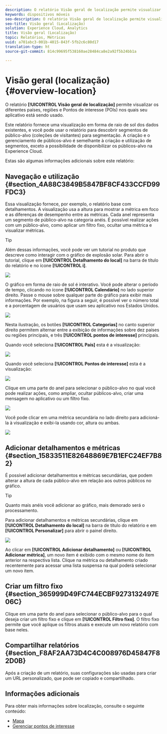```yaml
---
description: O relatório Visão geral de localização permite visualizar os diferentes países, regiões e Pontos de interesse nos quais seu aplicativo está sendo usado.
keywords: dispositivos móveis
seo-description: O relatório Visão geral de localização permite visualizar os diferentes países, regiões e Pontos de interesse nos quais seu aplicativo está sendo usado.
seo-title: Visão geral (Localização)
solution: Experience Cloud, Analytics
title: Visão geral (Localização)
topic: Relatórios, Métricas
uuid: a701abc3-001b-4015-843f-5fb2c6c80d17
translation-type: ht
source-git-commit: 814c99695f538160ae28484ca8e2a92f5b24bb1a

---
```



# Visão geral (localização){#overview-location}

O relatório **[!UICONTROL Visão geral de localização]** permite visualizar os diferentes países, regiões e Pontos de interesse (POIs) nos quais seu aplicativo está sendo usado.

Este relatório fornece uma visualização em forma de raio de sol dos dados existentes, e você pode usar o relatório para descobrir segmentos de público-alvo (coleções de visitantes) para segmentação. A criação e o gerenciamento de públicos-alvo é semelhante à criação e utilização de segmentos, exceto a possibilidade de disponibilizar os públicos-alvo na Experience Cloud.

Estas são algumas informações adicionais sobre este relatório:

## Navegação e utilização {#section_4A88C3849B5847BF8CF433CCFD99FDC3}

Essa visualização fornece, por exemplo, o relatório base com detalhamentos. A visualização usa a altura para mostrar a métrica em foco e as diferenças de desempenho entre as métricas. Cada anel representa um segmento de público-alvo na categoria anéis. É possível realizar ações com um público-alvo, como aplicar um filtro fixo, ocultar uma métrica e visualizar métricas.

>[!TIP]
>
>Além dessas informações, você pode ver um tutorial no produto que descreve como interagir com o gráfico de explosão solar. Para abrir o tutorial, clique em **[!UICONTROL Detalhamento do local]** na barra de título do relatório e no ícone **[!UICONTROL i]**.

![](assets/location.png)

O gráfico em forma de raio de sol é interativo. Você pode alterar o período de tempo, clicando no ícone **[!UICONTROL Calendário]** no lado superior direito. Passe o mouse sobre qualquer parte do gráfico para exibir mais informações. Por exemplo, na figura a seguir, é possível ver o número total e a porcentagem de usuários que usam seu aplicativo nos Estados Unidos.

![](assets/location_mouse.png)

Nesta ilustração, os botões **[!UICONTROL Categorias]** no canto superior direito permitem alternar entre a exibição de informações sobre dez países ou regiões principais, e três **[!UICONTROL pontos de interesse]** principais.

Quando você seleciona **[!UICONTROL País]** esta é a visualização:

![](assets/location_countries.png)

Quando você seleciona **[!UICONTROL Pontos de interesse]** esta é a visualização:

![](assets/location_poi.png)

Clique em uma parte do anel para selecionar o público-alvo no qual você pode realizar ações, como ampliar, ocultar públicos-alvo, criar uma mensagem no aplicativo ou um filtro fixo.

![](assets/location_aud.png)

Você pode clicar em uma métrica secundária no lado direito para adicioná-la à visualização e exibi-la usando cor, altura ou ambas.

![](assets/location_secondary.png)

## Adicionar detalhamentos e métricas {#section_15833511E82648869E7B1EFC24EF7B82}

É possível adicionar detalhamentos e métricas secundárias, que podem alterar a altura de cada público-alvo em relação aos outros públicos no gráfico.

>[!TIP]
>
>Quanto mais anéis você adicionar ao gráfico, mais demorado será o processamento.

Para adicionar detalhamentos e métricas secundárias, clique em **[!UICONTROL Detalhamento do local]** na barra de título do relatório e em **[!UICONTROL Personalizar]** para abrir o painel direito.

![](assets/location_rail.png)

Ao clicar em **[!UICONTROL Adicionar detalhamento]** ou **[!UICONTROL Adicionar métrica]**, um novo item é exibido com o mesmo nome do item anterior na respectiva lista. Clique na métrica ou detalhamento criado recentemente para acessar uma lista suspensa na qual poderá selecionar um novo item.

## Criar um filtro fixo {#section_365999D49FC744ECBF9273132497E06C}

Clique em uma parte do anel para selecionar o público-alvo para o qual deseja criar um filtro fixo e clique em **[!UICONTROL Filtro fixo]**. O filtro fixo permite que você aplique os filtros atuais e execute um novo relatório com base neles.

## Compartilhar relatórios  {#section_F8AF2AA73D4C4C008976D45847F82D0B}

Após a criação de um relatório, suas configurações são usadas para criar um URL personalizado, que pode ser copiado e compartilhado.

## Informações adicionais

Para obter mais informações sobre localização, consulte o seguinte conteúdo:

* [Mapa](/help/using/location/c-map-points.md)
* [Gerenciar pontos de interesse](/help/using/location/t-manage-points.md)